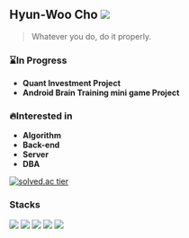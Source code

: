 ## Hyun-Woo Cho  <a href="https://hyeo-noo.tistory.com/"><img src="https://img.shields.io/badge/-Tech%20blog-black?style=flat-square"/></a>
> Whatever you do, do it properly.
<!-- [![solved.ac tier](http://mazassumnida.wtf/api/mini/generate_badge?boj=hyun0404woo)](https://solved.ac/hyun0404woo) -->
### :hourglass:In Progress<br>
- <strong>Quant Investment Project</strong>
- <strong> Android Brain Training mini game Project</strong>
<!--- Visualizing Hospital Visitors-->

### :fire:Interested in<br>

- <strong>Algorithm</strong>
- <strong>Back-end</strong>
- <strong>Server</strong>
- <strong>DBA</strong>

[![solved.ac tier](http://mazassumnida.wtf/api/v2/generate_badge?boj=hyun0404woo)](https://solved.ac/hyun0404woo)
### Stacks
<img src="https://img.shields.io/badge/C++-00599C?style=flat-sqaure&logo=c++&logoColor=white"/> <img src="https://img.shields.io/badge/Python-3776AB?style=flat&logo=Python&logoColor=white"/> <img src="https://img.shields.io/badge/Django-092E20?style=flat&logo=Django&link=https://simpleicons.org/?q=django"/> <img src="https://img.shields.io/badge/C-A8B9CC?style=flat-sqaure&logo=C&logoColor=white"/> <img src="https://img.shields.io/badge/Git-F05032?style=flat-sqaure&logo=Git&logoColor=white"/>

<!-- <img src="https://img.shields.io/badge/Javascript-F05032?style=flat-square&logo=Javascript&logoColor=white"/> -->
